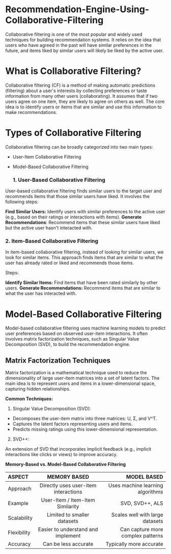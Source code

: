 # Recommendation-Engine-Using-Collaborative-Filtering
Collaborative filtering is one of the most popular and widely used techniques for building recommendation systems.
It relies on the idea that users who have agreed in the past will have similar preferences in the future, and items liked by similar users will likely be liked by the active user. 

# What is Collaborative Filtering?
Collaborative filtering (CF) is a method of making automatic predictions (filtering) about a user's interests by collecting preferences or taste information from many other users (collaborating). 
It assumes that if two users agree on one item, they are likely to agree on others as well. 
The core idea is to identify users or items that are similar and use this information to make recommendations.

# Types of Collaborative Filtering
Collaborative filtering can be broadly categorized into two main types:

- User-Item Collaborative Filtering
- Model-Based Collaborative Filtering

  ### 1. User-Based Collaborative Filtering
User-based collaborative filtering finds similar users to the target user and recommends items that those similar users have liked. It involves the following steps:

**Find Similar Users:** Identify users with similar preferences to the active user (e.g., based on their ratings or interactions with items).
**Generate Recommendations**: Recommend items that these similar users have liked but the active user hasn't interacted with.



### 2. Item-Based Collaborative Filtering
In item-based collaborative filtering, instead of looking for similar users, we look for similar items. 
This approach finds items that are similar to what the user has already rated or liked and recommends those items.

Steps:

**Identify Similar Items:** Find items that have been rated similarly by other users.
**Generate Recommendations:** Recommend items that are similar to what the user has interacted with.

# Model-Based Collaborative Filtering
Model-based collaborative filtering uses machine learning models to predict user preferences based on observed user-item interactions.
It often involves matrix factorization techniques, such as Singular Value Decomposition (SVD), to build the recommendation engine.

   ## Matrix Factorization Techniques
Matrix factorization is a mathematical technique used to reduce the dimensionality of large user-item matrices into a set of latent factors. 
The main idea is to represent users and items in a lower-dimensional space, capturing hidden relationships.

**Common Techniques:**
1. Singular Value Decomposition (SVD):

- Decomposes the user-item matrix into three matrices: U, Σ, and V^T.
- Captures the latent factors representing users and items.
- Predicts missing ratings using this lower-dimensional representation.

2. SVD++:

An extension of SVD that incorporates implicit feedback (e.g., implicit interactions like clicks or views) to improve accuracy.


**Memory-Based vs. Model-Based Collaborative Filtering**

| ASPECT      | MEMORY BASED                           | MODEL BASED                      |
|:------------|:--------------------------------------:|---------------------------------:|
| Approach    | Directly uses user-item interactions	 |  Uses machine learning algorithms|
| Example     | User-Item / Item-Item Similarity	     |  SVD, SVD++, ALS                 |
|Scalability  | Limited to smaller datasets	           |  Scales well with large datasets |
|Flexibility  | Easier to understand and implement	   | Can capture more complex patterns|
|Accuracy     |Can be less accurate	                   | Typically more accurate          |




